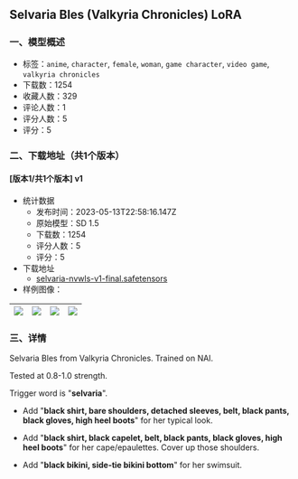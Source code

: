 ## Selvaria Bles (Valkyria Chronicles) LoRA
### 一、模型概述

- 标签：`anime`, `character`, `female`, `woman`, `game character`, `video game`, `valkyria chronicles`
- 下载数：1254
- 收藏人数：329
- 评论人数：1
- 评分人数：5
- 评分：5

### 二、下载地址（共1个版本）

#### [版本1/共1个版本] v1

- 统计数据
  - 发布时间：2023-05-13T22:58:16.147Z
  - 原始模型：SD 1.5
  - 下载数：1254
  - 评分人数：5
  - 评分：5
- 下载地址
  - [selvaria-nvwls-v1-final.safetensors](https://civitai.com/api/download/models/69990)
- 样例图像：

| <img src="https://image.civitai.com/xG1nkqKTMzGDvpLrqFT7WA/a22a82c5-bd26-4daf-8b02-30302fcfe829/width=450/781905.jpeg" /> | <img src="https://image.civitai.com/xG1nkqKTMzGDvpLrqFT7WA/43131ce5-3d9a-4c25-84ed-9779a5851ae6/width=450/781899.jpeg" /> | <img src="https://image.civitai.com/xG1nkqKTMzGDvpLrqFT7WA/14377638-123f-4548-ab9b-cd380e855d0e/width=450/781898.jpeg" /> | <img src="https://image.civitai.com/xG1nkqKTMzGDvpLrqFT7WA/25ede31e-91c7-4545-8832-e923fa20f3b8/width=450/781902.jpeg" /> |
| ---- | ---- | ---- | ---- |


### 三、详情
<p>Selvaria Bles from Valkyria Chronicles. Trained on NAI.</p><p>Tested at 0.8-1.0 strength.</p><p></p><p>Trigger word is "<strong>selvaria</strong>".</p><ul><li><p>Add "<strong>black shirt, bare shoulders, detached sleeves, belt, black pants, black gloves, high heel boots</strong>" for her typical look.</p></li><li><p>Add "<strong>black shirt, black capelet, belt, black pants, black gloves, high heel boots</strong>" for her cape/epaulettes. Cover up those shoulders.</p></li><li><p>Add "<strong>black bikini, side-tie bikini bottom</strong>" for her swimsuit.</p></li></ul>